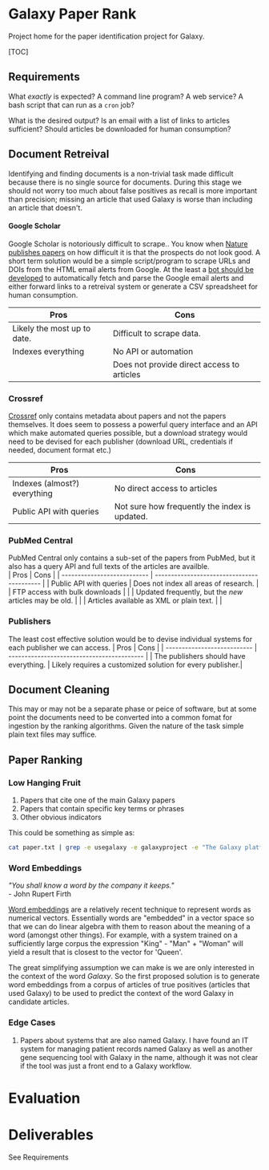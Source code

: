 # Galaxy Paper Rank
Project home for the paper identification project for Galaxy.

[TOC]

## Requirements

What *exactly* is expected?  A command line program? A web service?  A bash script that can run as a `cron` job?

What is the desired output?  Is an email with a list of links to articles sufficient?  Should articles be downloaded for human consumption?



## Document Retreival

Identifying and finding documents is a non-trivial task made difficult because there is no single source for documents. During this stage we should not worry too much about false positives as recall is more important than precision; missing an article that used Galaxy is worse than including an article that doesn't.

#### Google Scholar

Google Scholar is notoriously difficult to scrape.. You know when [Nature publishes papers](https://www.nature.com/articles/d41586-018-04190-5) on how difficult it is that the prospects do not look good. A short term solution would be a simple script/program to scrape URLs and DOIs from the HTML email alerts from Google.  At the least a [bot should be developed](https://repl.it/talk/learn/How-to-Make-a-Python-Email-Bot/8194) to automatically fetch and parse the Google email alerts and either forward links to a retreival system or generate a CSV spreadsheet for human consumption.

| Pros                        | Cons                                       |
| --------------------------- | ------------------------------------------ |
| Likely the most up to date. | Difficult to scrape data.                  |
| Indexes everything          | No API or automation                       |
|                             | Does not provide direct access to articles |



### Crossref

[Crossref](https://www.nature.com/articles/d41586-018-04190-5) only contains metadata about papers and not the papers themselves. It does seem to possess a powerful query interface and an API which make automated queries possible, but a download strategy would need to be devised for each publisher (download URL, credentials if needed, document format etc.)

| Pros                         | Cons                                       |
| ---------------------------  | ------------------------------------------ |
| Indexes (almost?) everything | No direct access to articles               |
| Public API with queries      | Not sure how frequently the index is updated. |


### PubMed Central

PubMed Central only contains a sub-set of the papers from PubMed, but it also has a query API and full texts of the articles are availble.  
| Pros                        | Cons                                       |
| --------------------------- | ------------------------------------------ |
| Public API with queries     | Does not index all areas of research.      |
| FTP access with bulk downloads | |
| Updated frequently, but the *new* articles may be old. | |
| Articles available as XML or plain text. | |


### Publishers

The least cost effective solution would be to devise individual systems for each publisher we can access.
| Pros                        | Cons                                       |
| --------------------------- | ------------------------------------------ |
| The publishers should have everything. | Likely requires a customized solution for every publisher.|

## Document Cleaning
This may or may not be a separate phase or peice of software, but at some point the documents need to be converted into a common fomat for ingestion by the ranking algorithms.  Given the nature of the task simple plain text files may suffice. 



## Paper Ranking
### Low Hanging Fruit
1. Papers that cite one of the main Galaxy papers
2. Papers that contain specific key terms or phrases
3. Other obvious indicators

This could be something as simple as:

```bash
cat paper.txt | grep -e usegalaxy -e galaxyproject -e "The Galaxy platform for accessible, reproducible and collaborative biomedical analyses"
```

### Word Embeddings

*"You shall know a word by the company it keeps."*<br/>                                                   - John Rupert Firth

[Word embeddings](https://medium.com/analytics-vidhya/maths-behind-word2vec-explained-38d74f32726b) are a relatively recent technique to represent words as numerical vectors.  Essentially words are "embedded" in a vector space so that we can do linear algebra with them to reason about the meaning of a word (amongst other things).  For example, with a system trained on a sufficiently large corpus the expression "King" - "Man" + "Woman" will yield a result that is closest to the vector for 'Queen'.

The great simplifying assumption we can make is we are only interested in the context of the word *Galaxy*. So the first proposed solution is to generate word embeddings from a corpus of articles of true positives (articles that used Galaxy) to be used to predict the context of the word Galaxy in candidate articles.



### Edge Cases
1. Papers about systems that are also named Galaxy.  I have found an IT system for managing patient records named Galaxy as well as another gene sequencing tool with Galaxy in the name, although it was not clear if the tool was just a front end to a Galaxy workflow.



# Evaluation



# Deliverables

See Requirements